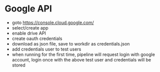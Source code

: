 # Google API

- goto https://console.cloud.google.com/
- select/create app
- enable drive API
- create oauth credentials
- download as json file, save to workdir as credentials.json
- add credentials user to test users
- when running for the first time, pipeline will request login with google account, login once with the above test user and credentials will be stored
